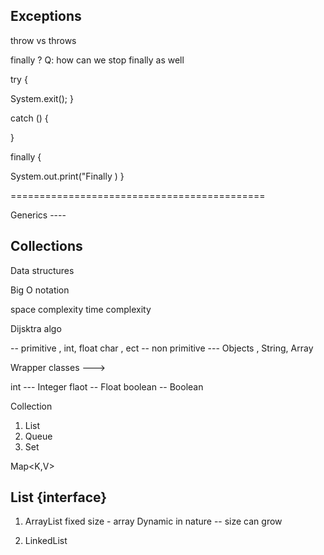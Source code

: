## Exceptions 


throw vs throws 



finally ? 
Q: how can we stop finally as well 


try {

System.exit();
}

catch () {


}

finally {

System.out.print("Finally )
}

============================================


Generics    ----  





Collections 
-------------

Data structures 


Big O notation 


space complexity 
time complexity 


Dijsktra algo 


-- primitive , int, float char , ect 
-- non primitive --- Objects , String, Array

Wrapper classes ---> 

int --- Integer 
flaot --  Float 
boolean -- Boolean 



Collection 
1. List 
2. Queue
3. Set


Map<K,V>



## List {interface}

1. ArrayList 
fixed size - array
Dynamic in nature -- size can grow 





















2. LinkedList 


































